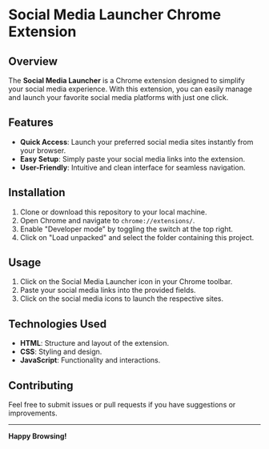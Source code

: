 # Social Media Launcher Chrome Extension

## Overview
The **Social Media Launcher** is a Chrome extension designed to simplify your social media experience. With this extension, you can easily manage and launch your favorite social media platforms with just one click.

## Features
- **Quick Access**: Launch your preferred social media sites instantly from your browser.
- **Easy Setup**: Simply paste your social media links into the extension.
- **User-Friendly**: Intuitive and clean interface for seamless navigation.

## Installation
1. Clone or download this repository to your local machine.
2. Open Chrome and navigate to `chrome://extensions/`.
3. Enable "Developer mode" by toggling the switch at the top right.
4. Click on "Load unpacked" and select the folder containing this project.

## Usage
1. Click on the Social Media Launcher icon in your Chrome toolbar.
2. Paste your social media links into the provided fields.
3. Click on the social media icons to launch the respective sites.

## Technologies Used
- **HTML**: Structure and layout of the extension.
- **CSS**: Styling and design.
- **JavaScript**: Functionality and interactions.

## Contributing
Feel free to submit issues or pull requests if you have suggestions or improvements.


---

**Happy Browsing!**
